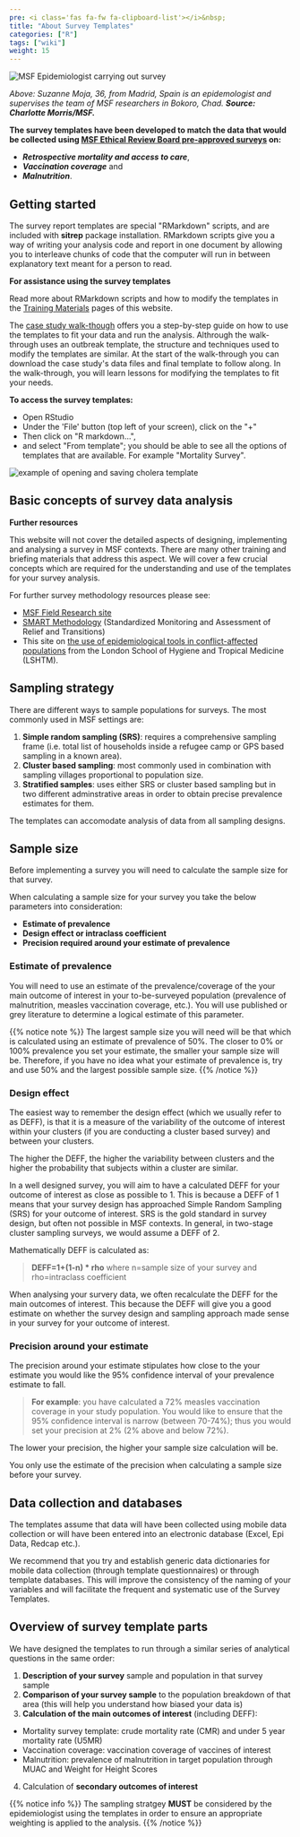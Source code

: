 ```yaml
---
pre: <i class='fas fa-fw fa-clipboard-list'></i>&nbsp;
title: "About Survey Templates"
categories: ["R"]
tags: ["wiki"]
weight: 15
---
```


![MSF Epidemiologist carrying out survey](images/msfepisurvey.jpg?width=30pc)

*Above: Suzanne Moja, 36, from Madrid, Spain is an epidemologist and supervises the team of MSF researchers in Bokoro, Chad.* ***Source: Charlotte Morris/MSF.*** 

**The survey templates have been developed to match the data that would be collected using 
[MSF Ethical Review Board pre-approved surveys](https://fieldresearch.msf.org/handle/10144/618942) on:** 

* ***Retrospective mortality and access to care***,  
* ***Vaccination coverage*** and   
* ***Malnutrition***.   


## Getting started

The survey report templates are special "RMarkdown" scripts, and are included with **sitrep** package installation. 
RMarkdown scripts give you a way of writing your analysis code and report in one document by allowing you to interleave chunks of code that the computer will run in between explanatory text meant for a person to read.

**For assistance using the survey templates** 

Read more about RMarkdown scripts and how to modify the templates in the [Training Materials](https://r4epis.netlify.com/training/) pages of this website. 

The [case study walk-though](https://r4epis.netlify.com/training/walk-through/) offers you a step-by-step guide on how to use the templates to fit your data and run the analysis. 
Althrough the walk-through uses an outbreak template, the structure and techniques used to modify the templates are similar. 
At the start of the walk-through you can download the case study's data files and final template to follow along. 
In the walk-through, you will learn lessons for modifying the templates to fit your needs.

**To access the survey templates:**

* Open RStudio
* Under the 'File' button (top left of your screen), click on the "+" 
* Then click on "R markdown...", 
* and select "From template"; 
you should be able to see all the options of templates that are available. For example "Mortality Survey". 

![example of opening and saving cholera template](images/opening_template.gif)

## Basic concepts of survey data analysis

**Further resources** 

This website will not cover the detailed aspects of designing, implementing and analysing a survey in MSF contexts. 
There are many other training and briefing materials that address this aspect. We will cover a few crucial concepts 
which are required for the understanding and use of the templates for your survey analysis.

For further survey methodology resources please see: 

* [MSF Field Research site](https://fieldresearch.msf.org/)
* [SMART Methodology](https://smartmethodology.org/about-smart/?doing_wp_cron=1569090491.1568140983581542968750) (Standardized Monitoring and Assessment of Relief and Transitions)
* This site on [the use of epidemiological tools in conflict-affected populations](http://conflict.lshtm.ac.uk/page_02.htm) from the London School of Hygiene and Tropical Medicine (LSHTM). 

## Sampling strategy
There are different ways to sample populations for surveys. The most commonly used in MSF settings are:

1. **Simple random sampling (SRS)**: requires a comprehensive sampling frame (i.e. total list of households inside a refugee camp or 
GPS based sampling in a known area).
2. **Cluster based sampling**: most commonly used in combination with sampling villages proportional to population size.
3. **Stratified samples**: uses either SRS or cluster based sampling but in two different adminstrative areas in order to obtain
precise prevalence estimates for them.

The templates can accomodate analysis of data from all sampling designs.

## Sample size
Before implementing a survey you will need to calculate the sample size for that survey.

When calculating a sample size for your survey you take the below parameters into consideration:

* **Estimate of prevalence**
* **Design effect or intraclass coefficient**
* **Precision required around your estimate of prevalence**

### Estimate of prevalence
You will need to use an estimate of the prevalence/coverage of the your main outcome of interest in your to-be-surveyed population
 (prevalence of malnutrition, measles vaccination coverage, etc.). You will use published or grey literature to determine a logical 
estimate of this parameter.

{{% notice note %}}
The largest sample size you will need will be that which is calculated using an estimate of prevalence of 50%. The closer to 0% or 100% prevalence you set your estimate, the smaller your sample size will be. Therefore, if you have no idea what your estimate of prevalence is, try and use 50% and the largest possible sample size.
{{% /notice %}}

### Design effect
The easiest way to remember the design effect (which we usually refer to as DEFF), is that it is a measure of the variability of the outcome of interest within your clusters (if you are conducting a cluster based survey) and between your clusters. 

The higher the DEFF, the higher the variability between clusters and the higher the probability that subjects within a cluster are similar.

In a well designed survey, you will aim to have a calculated DEFF for your outcome of interest as close as possible to 1. This is because a DEFF of 1 means that your survey design has approached Simple Random Sampling (SRS) for your outcome of interest. SRS is the gold standard in survey design, but often not possible in MSF contexts. In general, in two-stage cluster sampling surveys, we would assume a DEFF of 2.

Mathematically DEFF is calculated as:

> **DEFF=1+(1-n) * rho**
> where n=sample size of your survey and rho=intraclass coefficient

When analysing your survery data, we often recalculate the DEFF for the main outcomes of interest. This because the DEFF will give you a good estimate on whether the survey design and sampling approach made sense in your survey for your outcome of interest.

### Precision around your estimate
The precision around your estimate stipulates how close to the your estimate you would like the 95% confidence interval of your prevalence estimate to fall.

> **For example**: you have calculated a 72% measles vaccination coverage in your study population. You would like to ensure that the 
> 95% confidence interval is narrow (between 70-74%); thus you would set your precision at 2% (2% above and below 72%).

The lower your precision, the higher your sample size calculation will be.

You only use the estimate of the precision when calculating a sample size before your survey. 

## Data collection and databases
The templates assume that data will have been collected using mobile data collection or will have been entered into an electronic database (Excel, Epi Data, Redcap etc.).

We recommend that you try and establish generic data dictionaries for mobile data collection (through template questionnaires) or through template databases. This will improve the consistency of the naming of your variables and will facilitate the frequent and systematic use of the Survey Templates.

## Overview of survey template parts

We have designed the templates to run through a similar series of analytical questions in the same order:

1. **Description of your survey** sample and population in that survey sample
2. **Comparison of your survey sample** to the population breakdown of that area (this will help you understand how biased your data is)
3. **Calculation of the main outcomes of interest** (including DEFF): 

  * Mortality survey template: crude mortality rate (CMR) and under 5 year mortality rate (U5MR)
  * Vaccination coverage: vaccination coverage of vaccines of interest
  * Malnutrition: prevalence of malnutrition in target population through MUAC and Weight for Height Scores  
4. Calculation of **secondary outcomes of interest**

{{% notice info %}}
The sampling stratgey **MUST** be considered by the epidemiologist using the templates in order to ensure an appropriate weighting is applied to the analysis.
{{% /notice %}}

